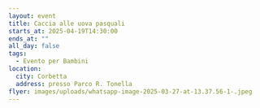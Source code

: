 ```yaml
---
layout: event
title: Caccia alle uova pasquali
starts_at: 2025-04-19T14:30:00
ends_at: ""
all_day: false
tags:
  - Evento per Bambini
location:
  city: Corbetta
  address: presso Parco R. Tonella
flyer: images/uploads/whatsapp-image-2025-03-27-at-13.37.56-1-.jpeg
---
```


